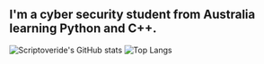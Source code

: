 ## I'm a cyber security student from Australia learning Python and C++.

![Scriptoveride's GitHub stats](https://github-readme-stats.vercel.app/api?username=scriptoveride&show_icons=true&theme=tokyonight)
![Top Langs](https://github-readme-stats.vercel.app/api/top-langs/?username=scriptoveride&layout=default&theme=tokyonight)


